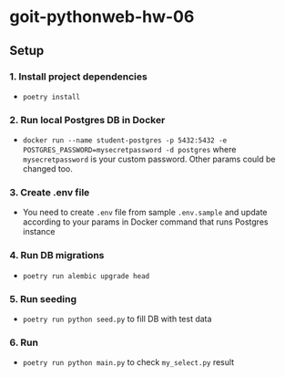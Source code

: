 # goit-pythonweb-hw-06

## Setup

### 1. Install project dependencies

-  `poetry install`

### 2. Run local Postgres DB in Docker

- `docker run --name student-postgres -p 5432:5432 -e POSTGRES_PASSWORD=mysecretpassword -d postgres` where `mysecretpassword` is your custom password. Other params could be changed too.

### 3. Create .env file

- You need to create `.env` file from sample `.env.sample` and update according to your params in Docker command that runs Postgres instance

### 4. Run DB migrations

- `poetry run alembic upgrade head`

### 5. Run seeding

- `poetry run python seed.py` to fill DB with test data

### 6. Run

- `poetry run python main.py` to check `my_select.py` result